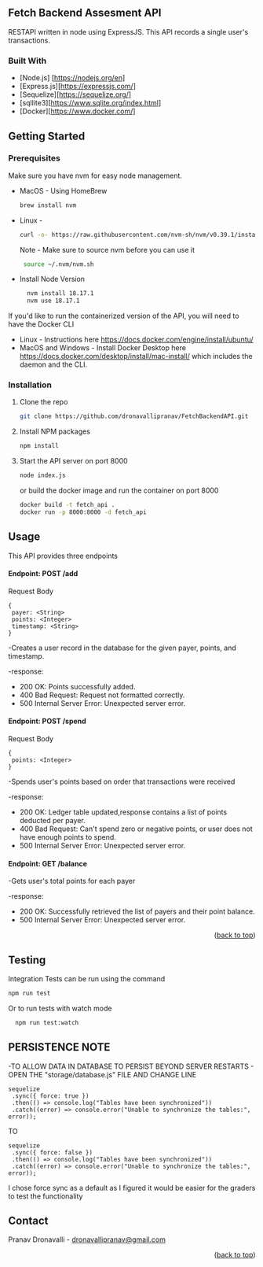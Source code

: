 ## Fetch Backend Assesment API

RESTAPI written in node using ExpressJS. This API records a single user's transactions.

### Built With

* [Node.js] [https://nodejs.org/en]
* [Express.js][https://expressjs.com/]
* [Sequelize][https://sequelize.org/]
* [sqllite3][https://www.sqlite.org/index.html]
* [Docker][https://www.docker.com/]


## Getting Started

### Prerequisites

Make sure you have nvm for easy node management.
* MacOS - Using HomeBrew
  ```sh
  brew install nvm
  ```
* Linux - 
  ```sh
  curl -o- https://raw.githubusercontent.com/nvm-sh/nvm/v0.39.1/install.sh | bash
  ```
   Note - Make sure to source nvm before you can use it
   ```sh
    source ~/.nvm/nvm.sh
   ```
* Install Node Version
  ```sh
    nvm install 18.17.1
    nvm use 18.17.1
  ```
If you'd like to run the containerized version of the API, you will need to have the Docker CLI
* Linux - Instructions here https://docs.docker.com/engine/install/ubuntu/
* MacOS and Windows - Install Docker Desktop here https://docs.docker.com/desktop/install/mac-install/ which includes the daemon and the CLI.

### Installation

1. Clone the repo
   ```sh
   git clone https://github.com/dronavallipranav/FetchBackendAPI.git
   ```
2. Install NPM packages
   ```sh
   npm install
   ```
3. Start the API server on port 8000
    ```sh
   node index.js
   ```
   or build the docker image and run the container on port 8000
   ```sh
   docker build -t fetch_api .
   docker run -p 8000:8000 -d fetch_api
   ```

## Usage

This API provides three endpoints 

   #### Endpoint: POST /add
   Request Body
   ```
   {
    payer: <String>
    points: <Integer>
    timestamp: <String>
   }
```
-Creates a user record in the database for the given payer, points, and timestamp.

-response:
* 200 OK: Points successfully added.
* 400 Bad Request: Request not formatted correctly.
* 500 Internal Server Error: Unexpected server error.

#### Endpoint: POST /spend
   Request Body
   ```
   {
    points: <Integer>
   }
```
-Spends user's points based on order that transactions were received

-response:
* 200 OK: Ledger table updated,response contains a list of points deducted per payer.
* 400 Bad Request: Can't spend zero or negative points, or user does not have enough points to spend.
* 500 Internal Server Error: Unexpected server error.

#### Endpoint: GET /balance

-Gets user's total points for each payer

-response:
* 200 OK: Successfully retrieved the list of payers and their point balance.
* 500 Internal Server Error: Unexpected server error.

<p align="right">(<a href="#readme-top">back to top</a>)</p>

## Testing
Integration Tests can be run using the command
   ```sh
   npm run test
   ```
Or to run tests with watch mode
 ```sh
   npm run test:watch
   ```

## PERSISTENCE NOTE
-TO ALLOW DATA IN DATABASE TO PERSIST BEYOND SERVER RESTARTS - OPEN THE "storage/database.js" FILE AND CHANGE LINE
 ```
 sequelize
  .sync({ force: true })
  .then(() => console.log("Tables have been synchronized"))
  .catch((error) => console.error("Unable to synchronize the tables:", error));
```
TO
 ```
 sequelize
  .sync({ force: false })
  .then(() => console.log("Tables have been synchronized"))
  .catch((error) => console.error("Unable to synchronize the tables:", error));
```

I chose force sync as a default as I figured it would be easier for the graders to test the functionality

## Contact

Pranav Dronavalli - dronavallipranav@gmail.com

<p align="right">(<a href="#readme-top">back to top</a>)</p>
